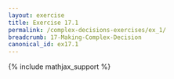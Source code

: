 ```yaml
---
layout: exercise
title: Exercise 17.1
permalink: /complex-decisions-exercises/ex_1/
breadcrumb: 17-Making-Complex-Decision
canonical_id: ex17.1
---
```


{% include mathjax_support %}
